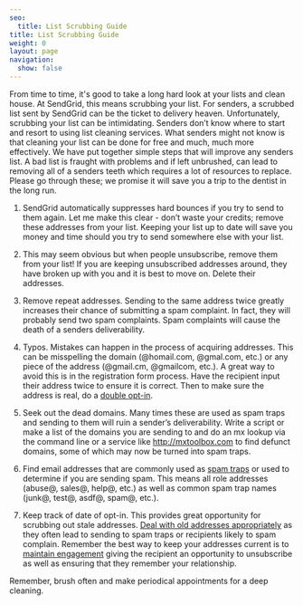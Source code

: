 ```yaml
---
seo:
  title: List Scrubbing Guide
title: List Scrubbing Guide
weight: 0
layout: page
navigation:
  show: false
---
```


From time to time, it's good to take a long hard look at your lists and clean house. At SendGrid, this means scrubbing your list. For senders, a scrubbed list sent by SendGrid can be the ticket to delivery heaven. Unfortunately, scrubbing your list can be intimidating. Senders don’t know where to start and resort to using list cleaning services. What senders might not know is that cleaning your list can be done for free and much, much more effectively. We have put together simple steps that will improve any senders list. A bad list is fraught with problems and if left unbrushed, can lead to removing all of a senders teeth which requires a lot of resources to replace. Please go through these; we promise it will save you a trip to the dentist in the long run.

1. SendGrid automatically suppresses hard bounces if you try to send to them again. Let me make this clear - don’t waste your credits; remove these addresses from your list. Keeping your list up to date will save you money and time should you try to send somewhere else with your list.

2. This may seem obvious but when people unsubscribe, remove them from your list! If you are keeping unsubscribed addresses around, they have broken up with you and it is best to move on. Delete their addresses.

3. Remove repeat addresses. Sending to the same address twice greatly increases their chance of submitting a spam complaint. In fact, they will probably send two spam complaints. Spam complaints will cause the death of a senders deliverability.

4. Typos. Mistakes can happen in the process of acquiring addresses. This can be misspelling the domain (@homail.com, @gmal.com, etc.) or any piece of the address (@gmail.cm, @gmailcom,  etc.). A great way to avoid this is in the registration form process. Have the recipient input their address twice to ensure it is correct. Then to make sure the address is real, do a [double opt-in](http://support.sendgrid.com/entries/21460483-Double-Opt-In).

5. Seek out the dead domains. Many times these are used as spam traps and sending to them will ruin a sender’s deliverability. Write a script or make a list of the domains you are sending to and do an mx lookup via the command line or a service like http://mxtoolbox.com to find defunct domains,  some of which may now be turned into spam traps.

6. Find email addresses that are commonly used as [spam traps]({{root_url}}/Glossary/spam_traps.html) or used to determine if you are sending spam. This means all role addresses (abuse@, sales@, help@, etc.) as well as common spam trap names (junk@, test@, asdf@, spam@, etc.).

7. Keep track of date of opt-in. This provides great opportunity for scrubbing out stale addresses. [Deal with old addresses appropriately](http://support.sendgrid.com/entries/21905783-Let-Old-Addresses-Sleep-in-Peace-) as they often lead to sending to spam traps or recipients likely to spam complain. Remember the best way to keep your addresses current is to [maintain engagement](http://support.sendgrid.com/entries/23439516-Keep-In-Touch-The-Importance-of-Engagement) giving the recipient an opportunity to unsubscribe as well as ensuring that they remember your relationship.

Remember, brush often and make periodical appointments for a deep cleaning.
